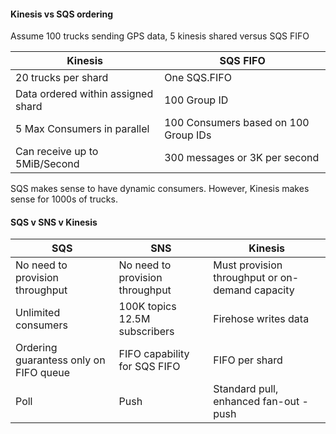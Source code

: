 
#### Kinesis vs SQS ordering
Assume 100 trucks sending GPS data, 5 kinesis shared versus SQS FIFO

| Kinesis | SQS FIFO |
|---|---|
|20 trucks per shard | One SQS.FIFO 
| Data ordered within assigned shard | 100 Group ID
| 5 Max Consumers in parallel | 100 Consumers based on 100 Group IDs 
| Can receive up to 5MiB/Second | 300 messages or 3K per second

SQS makes sense to have dynamic consumers. However, Kinesis makes sense for 1000s of trucks.

#### SQS v SNS v Kinesis

| SQS | SNS | Kinesis|
|---|---|---|
| No need to provision throughput | No need to provision throughput | Must provision throughput or on-demand capacity|
| Unlimited consumers | 100K topics 12.5M subscribers| Firehose writes data
| Ordering guarantess only on FIFO queue | FIFO capability for SQS FIFO | FIFO per shard |
| Poll | Push | Standard pull, enhanced fan-out - push|